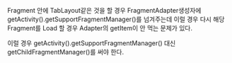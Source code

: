 Fragment 안에 TabLayout같은 것을 할 경우 FragmentAdapter생성자에 getActivity().getSupportFragmentManager()를 넘겨주는데
이럴 경우 다시 해당 Fragment를 Load 할 경우 Adapter의 getItem이 안 먹는 문제가 있다.

이럴 경우 getActivity().getSupportFragmentManager() 대신 getChildFragmentManager()를 써야 한다.
